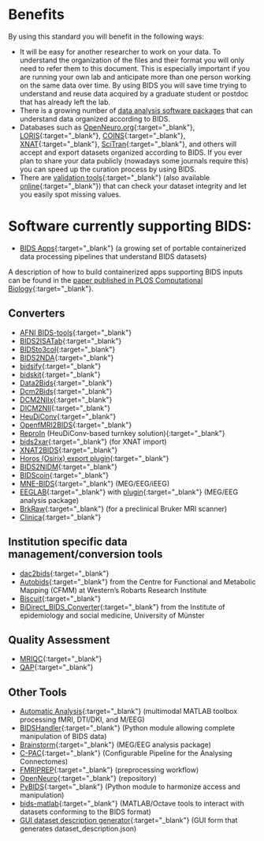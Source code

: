 ---
---

# Benefits

By using this standard you will benefit in the following ways:

- It will be easy for another researcher to work on your data. To understand the organization of the files and their format you will only need to refer them to this document. This is especially important if you are running your own lab and anticipate more than one person working on the same data over time. By using BIDS you will save time trying to understand and reuse data acquired by a graduate student or postdoc that has already left the lab.
- There is a growing number of [data analysis software packages](#software) that can understand data organized according to BIDS.
- Databases such as [OpenNeuro.org](http://openneuro.org){:target="_blank"}, [LORIS](http://www.loris.ca){:target="_blank"}, [COINS](https://portal.mrn.org){:target="_blank"}, [XNAT](https://central.xnat.org/){:target="_blank"}, [SciTran](https://scitran.github.io/){:target="_blank"}, and others will accept and export datasets organized according to BIDS. If you ever plan to share your data publicly (nowadays some journals require this) you can speed up the curation process by using BIDS.
- There are [validation tools](https://github.com/bids-standard/bids-validator){:target="_blank"} (also available [online](http://bids-standard.github.io/bids-validator/){:target="_blank"}) that can check your dataset integrity and let you easily spot missing values.

# Software currently supporting BIDS:

- [BIDS Apps](http://bids-apps.neuroimaging.io){:target="_blank"} (a growing set of portable containerized data processing pipelines that understand BIDS datasets)

A description of how to build containerized apps supporting BIDS inputs can be found in the [paper published in PLOS Computational Biology](http://doi.org/10.1371/journal.pcbi.1005209){:target="_blank"}.

## Converters

- [AFNI BIDS-tools](https://github.com/nih-fmrif/BIDS-tools){:target="_blank"}
- [BIDS2ISATab](https://github.com/bids-standard/BIDS2ISATab){:target="_blank"}
- [BIDSto3col](https://github.com/bids-standard/bidsutils/tree/master/BIDSto3col){:target="_blank"}
- [BIDS2NDA](https://github.com/bids-standard/BIDS2NDA){:target="_blank"}
- [bidsify](https://github.com/NILAB-UvA/bidsify){:target="_blank"}
- [bidskit](https://github.com/jmtyszka/bidskit){:target="_blank"}
- [Data2Bids](https://github.com/SIMEXP/Data2Bids){:target="_blank"}
- [Dcm2Bids](https://github.com/cbedetti/Dcm2Bids){:target="_blank"}
- [DCM2NIIx](https://github.com/neurolabusc/dcm2niix){:target="_blank"}
- [DICM2NII](https://www.mathworks.com/matlabcentral/fileexchange/42997-dicom-to-nifti-converter--nifti-tool-and-viewer){:target="_blank"}
- [HeuDiConv](https://github.com/nipy/heudiconv){:target="_blank"}
- [OpenfMRI2BIDS](https://github.com/bids-standard/openfmri2bids){:target="_blank"}
- [ReproIn](https://github.com/ReproNim/reproin) (HeuDiConv-based turnkey solution){:target="_blank"}
- [bids2xar](https://github.com/lwallace23/bids2xar){:target="_blank"} (for XNAT import)
- [XNAT2BIDS](https://github.com/kamillipi/2bids){:target="_blank"}
- [Horos (Osirix) export plugin](https://github.com/mslw/horos-bids-output){:target="_blank"}
- [BIDS2NIDM](https://github.com/incf-nidash/PyNIDM/blob/master/nidm/experiment/tools/nidm2bids.py){:target="_blank"}
- [BIDScoin](https://github.com/Donders-Institute/bidscoin){:target="_blank"}
- [MNE-BIDS](http://mne-tools.github.io/mne-bids/){:target="_blank"} (MEG/EEG/iEEG)
- [EEGLAB](https://sccn.ucsd.edu/eeglab/index.php){:target="_blank"} with [plugin](https://github.com/arnodelorme/bids-matlab-tools){:target="_blank"} (MEG/EEG analysis package)
- [BrkRaw](https://brkraw.github.io/docs/gs_bids.html){:target="_blank"} (for a preclinical Bruker MRI scanner)
- [Clinica](https://aramislab.paris.inria.fr/clinica/docs/public/latest/){:target="_blank"}

## Institution specific data management/conversion tools

- [dac2bids](https://github.com/dangom/dac2bids){:target="_blank"}
- [Autobids](https://github.com/khanlab/autobids){:target="_blank"} from the Centre for Functional and Metabolic Mapping (CFMM) at Western’s Robarts Research Institute
- [Biscuit](https://github.com/Macquarie-MEG-Research/Biscuit){:target="_blank"}
- [BiDirect_BIDS_Converter](https://github.com/wulms/BiDirect_BIDS_Converter){:target="_blank"} from the Institute of epidemiology and social medicine, University of Münster

## Quality Assessment

- [MRIQC](http://mriqc.readthedocs.org/){:target="_blank"}
- [QAP](http://preprocessed-connectomes-project.org/quality-assessment-protocol/){:target="_blank"}

## Other Tools

- [Automatic Analysis](https://github.com/automaticanalysis/automaticanalysis){:target="_blank"} (multimodal MATLAB toolbox processing fMRI, DTI/DKI, and M/EEG)
- [BIDSHandler](https://github.com/Macquarie-MEG-Research/BIDSHandler){:target="_blank"} (Python module allowing complete manipulation of BIDS data)
- [Brainstorm](http://neuroimage.usc.edu/brainstorm/){:target="_blank"} (MEG/EEG analysis package)
- [C-PAC](http://fcp-indi.github.io/){:target="_blank"} (Configurable Pipeline for the Analysing Connectomes)
- [FMRIPREP](https://github.com/poldracklab/preprocessing-workflow){:target="_blank"} (preprocessing workflow)
- [OpenNeuro](http://openneuro.org){:target="_blank"} (repository)
- [PyBIDS](https://github.com/bids-standard/pybids){:target="_blank"} (Python module to harmonize access and manipulation)
- [bids-matlab](https://github.com/bids-standard/bids-matlab){:target="_blank"} (MATLAB/Octave tools to interact with datasets conforming to the BIDS format)
- [GUI dataset description generator](https://github.com/tolik-g/BIDS){:target="_blank"} (GUI form that generates dataset_description.json)
